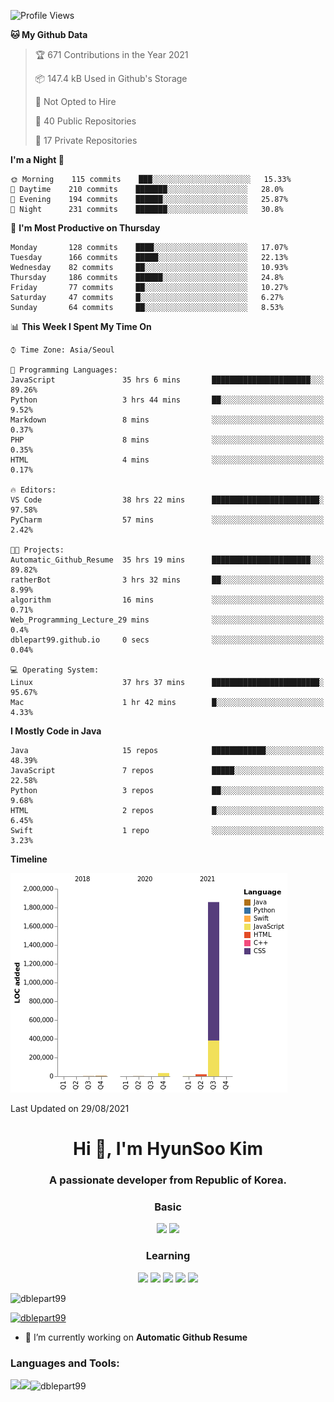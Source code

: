 

<!--START_SECTION:waka-->
![Profile Views](http://img.shields.io/badge/Profile%20Views-34-blue)

**🐱 My Github Data** 

> 🏆 671 Contributions in the Year 2021
 > 
> 📦 147.4 kB Used in Github's Storage 
 > 
> 🚫 Not Opted to Hire
 > 
> 📜 40 Public Repositories 
 > 
> 🔑 17 Private Repositories  
 > 
**I'm a Night 🦉** 

```text
🌞 Morning    115 commits    ███░░░░░░░░░░░░░░░░░░░░░░   15.33% 
🌆 Daytime    210 commits    ███████░░░░░░░░░░░░░░░░░░   28.0% 
🌃 Evening    194 commits    ██████░░░░░░░░░░░░░░░░░░░   25.87% 
🌙 Night      231 commits    ███████░░░░░░░░░░░░░░░░░░   30.8%

```
📅 **I'm Most Productive on Thursday** 

```text
Monday       128 commits    ████░░░░░░░░░░░░░░░░░░░░░   17.07% 
Tuesday      166 commits    █████░░░░░░░░░░░░░░░░░░░░   22.13% 
Wednesday    82 commits     ██░░░░░░░░░░░░░░░░░░░░░░░   10.93% 
Thursday     186 commits    ██████░░░░░░░░░░░░░░░░░░░   24.8% 
Friday       77 commits     ██░░░░░░░░░░░░░░░░░░░░░░░   10.27% 
Saturday     47 commits     █░░░░░░░░░░░░░░░░░░░░░░░░   6.27% 
Sunday       64 commits     ██░░░░░░░░░░░░░░░░░░░░░░░   8.53%

```


📊 **This Week I Spent My Time On** 

```text
⌚︎ Time Zone: Asia/Seoul

💬 Programming Languages: 
JavaScript               35 hrs 6 mins       ██████████████████████░░░   89.26% 
Python                   3 hrs 44 mins       ██░░░░░░░░░░░░░░░░░░░░░░░   9.52% 
Markdown                 8 mins              ░░░░░░░░░░░░░░░░░░░░░░░░░   0.37% 
PHP                      8 mins              ░░░░░░░░░░░░░░░░░░░░░░░░░   0.35% 
HTML                     4 mins              ░░░░░░░░░░░░░░░░░░░░░░░░░   0.17%

🔥 Editors: 
VS Code                  38 hrs 22 mins      ████████████████████████░   97.58% 
PyCharm                  57 mins             ░░░░░░░░░░░░░░░░░░░░░░░░░   2.42%

🐱‍💻 Projects: 
Automatic_Github_Resume  35 hrs 19 mins      ██████████████████████░░░   89.82% 
ratherBot                3 hrs 32 mins       ██░░░░░░░░░░░░░░░░░░░░░░░   8.99% 
algorithm                16 mins             ░░░░░░░░░░░░░░░░░░░░░░░░░   0.71% 
Web_Programming_Lecture_29 mins              ░░░░░░░░░░░░░░░░░░░░░░░░░   0.4% 
dblepart99.github.io     0 secs              ░░░░░░░░░░░░░░░░░░░░░░░░░   0.04%

💻 Operating System: 
Linux                    37 hrs 37 mins      ████████████████████████░   95.67% 
Mac                      1 hr 42 mins        █░░░░░░░░░░░░░░░░░░░░░░░░   4.33%

```

**I Mostly Code in Java** 

```text
Java                     15 repos            ████████████░░░░░░░░░░░░░   48.39% 
JavaScript               7 repos             █████░░░░░░░░░░░░░░░░░░░░   22.58% 
Python                   3 repos             ██░░░░░░░░░░░░░░░░░░░░░░░   9.68% 
HTML                     2 repos             █░░░░░░░░░░░░░░░░░░░░░░░░   6.45% 
Swift                    1 repo              ░░░░░░░░░░░░░░░░░░░░░░░░░   3.23%

```


**Timeline**

![Chart not found](https://raw.githubusercontent.com/dblepart99/dblepart99/main/charts/bar_graph.png) 


 Last Updated on 29/08/2021
<!--END_SECTION:waka-->


<h1 align="center">Hi 👋, I'm HyunSoo Kim</h1>
<h3 align="center">A passionate developer from Republic of Korea.</h3><div align=center>
  
  <h3> Basic </h3><img src="https://img.shields.io/badge/JAVA-007396?style=flat-square&logo=java&logoColor=white"> <img src="https://img.shields.io/badge/Python-3766AB?style=flat-square&logo=Python&logoColor=blue"/> 
  <h3> Learning </h3>
  
  <img src="https://img.shields.io/badge/c++-00599C?style=flat-square&logo=c%2B%2B&logoColor=white"/> <img src="https://img.shields.io/badge/react-61DAFB?style=flat-square&logo=react&logoColor=black"/> <img src="https://img.shields.io/badge/css-1572B6?style=flat-square&logo=css3&logoColor=blue"/> <img src="https://img.shields.io/badge/javascript-F7DF1E?style=flat-square&logo=javascript&logoColor=blue"> <img src="https://img.shields.io/badge/html-E34F26?style=flat-square&logo=html5&logoColor=white"/> 

</div>

<p align="left"> <img src="https://komarev.com/ghpvc/?username=dblepart99&label=Profile%20views&color=0e75b6&style=flat" alt="dblepart99" /> </p>

<p align="left"> <a href="https://github.com/ryo-ma/github-profile-trophy"><img src="https://github-profile-trophy.vercel.app/?username=dblepart99" alt="dblepart99" /></a> </p>

- 🔭 I’m currently working on **Automatic Github Resume**


<h3 align="left">Languages and Tools:</h3>


<p><img align="left" src=https://github-readme-stats.vercel.app/api?username=dblepart99&count_private=true&show_icons=true&theme=graywhite/></p>
<p><img align="left" src=https://github-readme-stats.vercel.app/api/top-langs/?username=dblepart99&langs_count=3&hide=xslt,html,CSS,scss&theme=graywhite/></p>
<p><img align="center" src="https://github-readme-streak-stats.herokuapp.com/?user=dblepart99&" alt="dblepart99" /></p>
